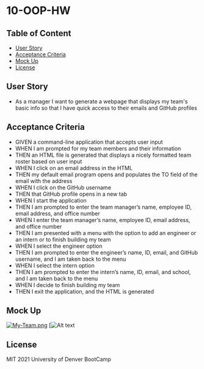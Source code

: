 # 10-OOP-HW
## Table of Content
* [User Story](#user-story)
* [Acceptance Criteria](#acceptance-criteria)
* [Mock Up](#mock-up)
* [License](#license)

## User Story
- As a manager
I want to generate a webpage that displays my team's basic info
so that I have quick access to their emails and GitHub profiles

## Acceptance Criteria
- GIVEN a command-line application that accepts user input
- WHEN I am prompted for my team members and their information
- THEN an HTML file is generated that displays a nicely formatted team roster based on user input
- WHEN I click on an email address in the HTML
- THEN my default email program opens and populates the TO field of the email with the address
- WHEN I click on the GitHub username
- THEN that GitHub profile opens in a new tab
- WHEN I start the application
- THEN I am prompted to enter the team manager’s name, employee ID, email address, and office number
- WHEN I enter the team manager’s name, employee ID, email address, and office number
- THEN I am presented with a menu with the option to add an engineer or an intern or to finish building my team
- WHEN I select the engineer option
- THEN I am prompted to enter the engineer’s name, ID, email, and GitHub username, and I am taken back to the menu
- WHEN I select the intern option
- THEN I am prompted to enter the intern’s name, ID, email, and school, and I am taken back to the menu
- WHEN I decide to finish building my team
- THEN I exit the application, and the HTML is generated

## Mock Up
[![My-Team.png](https://i.postimg.cc/xqDqCKfR/My-Team.png)](https://postimg.cc/0Kn9XKJM)
[![Alt text](https://github.com/CoderLeE920/10-OOP-HW/blob/main/img/anime.gif)



## License
MIT
2021 University of Denver BootCamp
